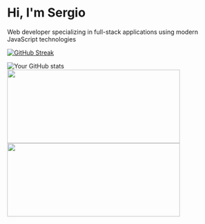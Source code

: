 
<h1>Hi, I'm Sergio</h1>
<p>Web developer specializing in full-stack applications using modern JavaScript technologies</p>

<p align="center">

[![GitHub Streak](https://github-readme-streak-stats.herokuapp.com?user=tutaabsoluta&theme=dark&ring=fb4362&file=fb4362&currStreakNum=fb4362&currStreakLabel=fb4362&hide_border=true)](https://git.io/streak-stats)

![Your GitHub stats](https://github-readme-stats.vercel.app/api?username=tutaabsoluta&hide_border=true&show_icons=true&bg_color=151515&title_color=fb4362&icon_color=fb4362&text_bold=false&text_color=9e9e9e)
  <img src="https://github-readme-stats.vercel.app/api?username=tutaabsoluta&show_icons=true&theme=radical&hide=stars&hide_rank=true" width="400" height="170" />
  <img src="https://github-readme-stats.vercel.app/api/top-langs/?username=tutaabsoluta&layout=compact&theme=radical&exclude_repo=python-fundamentals" width="400" height="170" />
</p>
